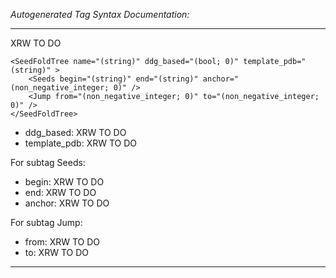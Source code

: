 _Autogenerated Tag Syntax Documentation:_

---
XRW TO DO

```
<SeedFoldTree name="(string)" ddg_based="(bool; 0)" template_pdb="(string)" >
    <Seeds begin="(string)" end="(string)" anchor="(non_negative_integer; 0)" />
    <Jump from="(non_negative_integer; 0)" to="(non_negative_integer; 0)" />
</SeedFoldTree>
```

-   ddg_based: XRW TO DO
-   template_pdb: XRW TO DO


For subtag Seeds: 

-   begin: XRW TO DO
-   end: XRW TO DO
-   anchor: XRW TO DO

For subtag Jump: 

-   from: XRW TO DO
-   to: XRW TO DO

---

